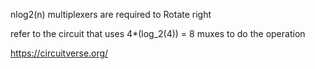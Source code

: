 nlog2(n) multiplexers are required to Rotate right

refer to the circuit that uses 4*(log_2(4)) = 8 muxes to do the operation

https://circuitverse.org/
